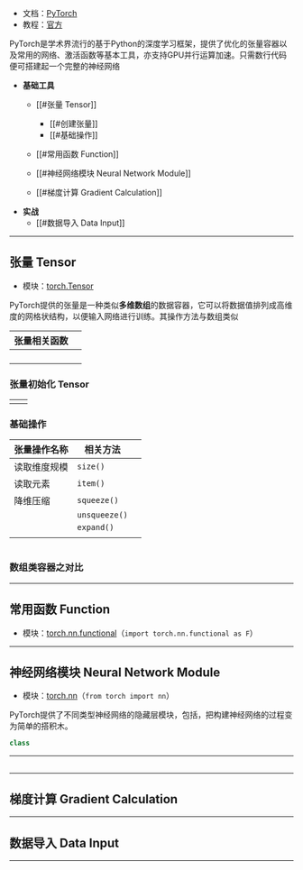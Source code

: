 + 文档：[PyTorch](https://pytorch.org/docs/stable/index.html)
+ 教程：[官方](https://pytorch.org/tutorials/)

PyTorch是学术界流行的基于Python的深度学习框架，提供了优化的张量容器以及常用的网络、激活函数等基本工具，亦支持GPU并行运算加速。只需数行代码便可搭建起一个完整的神经网络

+ **基础工具**
	+ [[#张量 Tensor]]
		+ [[#创建张量]]
		+ [[#基础操作]]
	+ [[#常用函数 Function]]
	+ [[#神经网络模块 Neural Network Module]]

	+ [[#梯度计算 Gradient Calculation]]
+ **实战**
	+ [[#数据导入 Data Input]]

---
## 张量 Tensor

+ 模块：[torch.Tensor](https://pytorch.org/docs/stable/tensors.html)

PyTorch提供的张量是一种类似**多维数组**的数据容器，它可以将数据值排列成高维度的网格状结构，以便输入网络进行训练。其操作方法与数组类似




| 张量相关函数 |     |
| ------ | --- |
|        |     |
|        |     |
|        |     |
|        |     |


### 张量初始化 Tensor  

|     |     |
| --- | --- |
|     |     |

### 基础操作



| 张量操作名称 | 相关方法          |     |
| ------ | ------------- | --- |
| 读取维度规模 | `size()`      |     |
| 读取元素   | `item()`      |     |
| 降维压缩   | `squeeze()`   |     |
|        | `unsqueeze()` |     |
|        | `expand()`    |     |
|        |               |     |


```
```


### 数组类容器之对比






---
## 常用函数 Function

+ 模块：[torch.nn.functional](https://pytorch.org/docs/stable/nn.functional.html)（`import torch.nn.functional as F`）



---
## 神经网络模块 Neural Network Module

+ 模块：[torch.nn](https://pytorch.org/docs/stable/nn.html#linear-layers)（`from torch import nn`）

PyTorch提供了不同类型神经网络的隐藏层模块，包括，把构建神经网络的过程变为简单的搭积木。

```python
class
```


---
## 


---
## 梯度计算 Gradient Calculation



---
## 数据导入 Data Input 



---
## 